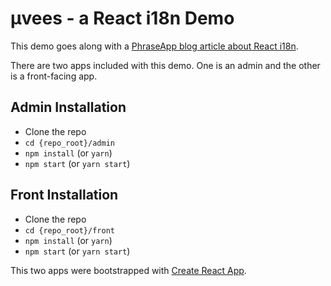 # μvees - a React i18n Demo

This demo goes along with a [PhraseApp blog article about React i18n](https://example.com).

There are two apps included with this demo. One is an admin and the other is a front-facing app.

## Admin Installation
- Clone the repo
- `cd {repo_root}/admin`
- `npm install` (or `yarn`)
- `npm start` (or `yarn start`)

## Front Installation
- Clone the repo
- `cd {repo_root}/front`
- `npm install` (or `yarn`)
- `npm start` (or `yarn start`)


This two apps were bootstrapped with [Create React App](https://github.com/facebookincubator/create-react-app).

